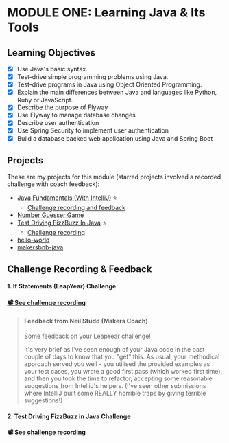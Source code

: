 # MODULE ONE: Learning Java & Its Tools

## Learning Objectives

- [x] Use Java's basic syntax.  
- [x] Test-drive simple programming problems using Java.  
- [x] Test-drive programs in Java using Object Oriented Programming.  
- [x] Explain the main differences between Java and languages like Python, Ruby or JavaScript.
- [x] Describe the purpose of Flyway
- [x] Use Flyway to manage database changes
- [x] Describe user authentication
- [x] Use Spring Security to implement user authentication
- [x] Build a database backed web application using Java and Spring Boot

## Projects
These are my projects for this module (starred projects involved a recorded challenge with coach feedback):
- [Java Fundamentals (With IntelliJ)](https://github.com/NatalieJClark/java-fundamentals-with-intellij) ⭐️
    - <a href=#1-if-statements-leapyear-challenge>Challenge recording and feedback</a>  
- [Number Guesser Game](https://github.com/NatalieJClark/number-guesser-game)  
- [Test Driving FizzBuzz In Java](https://github.com/NatalieJClark/test-driving-fizz-buzz-in-java) ⭐️
    - <a href=#1-test-driving-fizzbuzz-in-java-challenge>Challenge recording</a>
- [hello-world](https://github.com/NatalieJClark/hello-world)  
- [makersbnb-java](https://github.com/NatalieJClark/makersbnb-java)

## Challenge Recording & Feedback

#### 1. If Statements (LeapYear) Challenge
#### [📽️ See challenge recording](https://drive.google.com/drive/folders/1lwG0l8JCJ292rsvMQn6Owa4fXzD_qiCA)

> #### Feedback from Neil Studd (Makers Coach)
> Some feedback on your LeapYear challenge!
>
> It's very brief as I've seen enough of your Java code in the past couple of days to know that you "get" this. As usual, your methodical approach served you well - you utilised the provided examples as your test cases, you wrote a good first pass (which worked first time), and then you took the time to refactor, accepting some reasonable suggestions from IntelliJ's helpers. (I've seen other submissions where IntelliJ built some REALLY horrible traps by giving terrible suggestions!)

#### 2. Test Driving FizzBuzz in Java Challenge
#### [📽️ See challenge recording](https://drive.google.com/drive/folders/1lwG0l8JCJ292rsvMQn6Owa4fXzD_qiCA)

